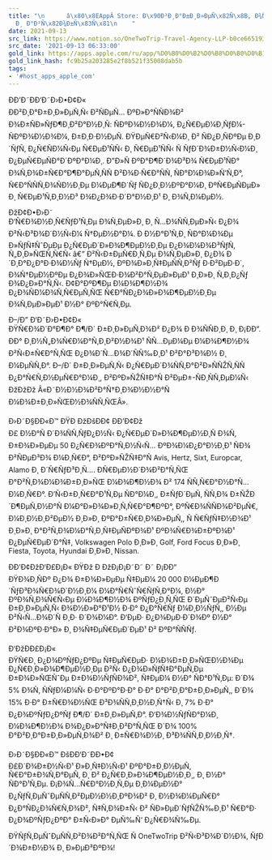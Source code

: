 ```yaml
---
title: "\n      â\x80\x8EAppÂ Store: Ð\x90Ð²Ð¸Ð°Ð±Ð¸Ð»ÐµÑ\x82Ñ\x8B, Ð¾Ñ\x82ÐµÐ»Ð¸,Ð¶Ð´
  Ð¸ Ð°Ð²Ñ\x82Ð¾Ð±Ñ\x83Ñ\x81\n    "
date: 2021-09-13
src_link: https://www.notion.so/OneTwoTrip-Travel-Agency-LLP-b0ce665193ea4fbdba47981ada8feab4
src_date: '2021-09-13 06:33:00'
gold_link: https://apps.apple.com/ru/app/%D0%B0%D0%B2%D0%B8%D0%B0%D0%B1%D0%B8%D0%BB%D0%B5%D1%82%D1%8B-%D0%BE%D1%82%D0%B5%D0%BB%D0%B8-%D0%B6%D0%B4-%D0%B8-%D0%B0%D0%B2%D1%82%D0%BE%D0%B1%D1%83%D1%81/id811057180
gold_link_hash: fc9b25a203285e2f8b521f35008dab5b
tags:
- '#host_apps_apple_com'
---
```


ÐÐ’Ð˜ÐÐ‘Ð˜Ð›Ð•Ð¢Ð«  
ÐÐ²Ð¸Ð°Ð±Ð¸Ð»ÐµÑ‚Ñ‹ Ð²ÑÐµÑ… ÐºÐ»Ð°ÑÑÐ¾Ð² Ð¾Ð±ÑÐ»ÑƒÐ¶Ð¸Ð²Ð°Ð½Ð¸Ñ: ÑÐºÐ¾Ð½Ð¾Ð¼, Ð¿Ñ€ÐµÐ¼Ð¸ÑƒÐ¼-ÑÐºÐ¾Ð½Ð¾Ð¼, Ð±Ð¸Ð·Ð½ÐµÑ. ÐŸÐµÑ€Ð²Ñ‹Ð¼Ð¸ Ð² ÑÐ¿Ð¸ÑÐºÐµ Ð¸Ð´ÑƒÑ‚ Ð¿Ñ€ÑÐ¼Ñ‹Ðµ Ñ€ÐµÐ¹ÑÑ‹ Ð¸ Ñ€ÐµÐ¹ÑÑ‹ Ñ ÑƒÐ´Ð¾Ð±Ð½Ñ‹Ð¼Ð¸ Ð¿ÐµÑ€ÐµÑÐ°Ð´ÐºÐ°Ð¼Ð¸. Ð”Ð»Ñ ÐºÐ°Ð¶Ð´Ð¾Ð³Ð¾ Ñ€ÐµÐ¹ÑÐ° Ð¾Ñ‚Ð¾Ð±Ñ€Ð°Ð¶Ð°ÐµÑ‚ÑÑ Ð²Ð¾Ð·Ñ€Ð°ÑÑ‚ ÑÐ°Ð¼Ð¾Ð»Ñ‘Ñ‚Ð°, Ñ€Ð°ÑÑÑ‚Ð¾ÑÐ½Ð¸Ðµ Ð¼ÐµÐ¶Ð´Ñƒ ÑÐ¿Ð¸Ð½ÐºÐ°Ð¼Ð¸ ÐºÑ€ÐµÑÐµÐ» Ð¸ Ñ€ÐµÐ¹Ñ‚Ð¸Ð½Ð³ Ð¾Ð¿Ð¾Ð·Ð´Ð°Ð½Ð¸Ð¹ Ð¸ Ð¾Ñ‚Ð¼ÐµÐ½.  
  
ÐžÐ¢Ð•Ð›Ð˜  
Ð‘Ñ€Ð¾Ð½Ð¸Ñ€ÑƒÐ¹Ñ‚Ðµ Ð¾Ñ‚ÐµÐ»Ð¸ Ð¸ Ñ…Ð¾ÑÑ‚ÐµÐ»Ñ‹ Ð¿Ð¾ Ð²Ñ‹Ð³Ð¾Ð´Ð½Ñ‹Ð¼ Ñ†ÐµÐ½Ð°Ð¼. Ð Ð½Ð°Ð¹Ñ‚Ð¸ ÑÐ°Ð¼Ð¾Ðµ Ð»ÑƒÑ‡ÑˆÐµÐµ Ð¿Ñ€ÐµÐ´Ð»Ð¾Ð¶ÐµÐ½Ð¸Ðµ Ð¿Ð¾Ð¼Ð¾Ð³ÑƒÑ‚ Ñ„Ð¸Ð»ÑŒÑ‚Ñ€Ñ‹ â€” Ð²Ñ‹Ð±ÐµÑ€Ð¸Ñ‚Ðµ Ð¾Ñ‚ÐµÐ»Ð¸ Ð¿Ð¾ Ð´Ð¸Ð°Ð¿Ð°Ð·Ð¾Ð½Ñƒ Ñ†ÐµÐ½, ÐºÐ¾Ð»Ð¸Ñ‡ÐµÑÑ‚Ð²Ñƒ Ð·Ð²ÐµÐ·Ð´, Ð¾Ñ†ÐµÐ½ÐºÐµ Ð¿Ð¾Ð»ÑŒÐ·Ð¾Ð²Ð°Ñ‚ÐµÐ»ÐµÐ¹ Ð¸Ð»Ð¸ Ñ‚Ð¸Ð¿Ñƒ Ð¾Ð¿Ð»Ð°Ñ‚Ñ‹. Ð¢Ð°ÐºÐ¶Ðµ Ð¼Ð¾Ð¶Ð½Ð¾ Ð¿Ð¾ÑÐ¼Ð¾Ñ‚Ñ€ÐµÑ‚ÑŒ Ñ€Ð°ÑÐ¿Ð¾Ð»Ð¾Ð¶ÐµÐ½Ð¸Ðµ Ð¾Ñ‚ÐµÐ»ÐµÐ¹ Ð½Ð° ÐºÐ°Ñ€Ñ‚Ðµ.  
  
Ð–/Ð” Ð‘Ð˜Ð›Ð•Ð¢Ð«  
ÐŸÑ€Ð¾Ð´Ð°Ð¶Ð° Ð¶/Ð´ Ð±Ð¸Ð»ÐµÑ‚Ð¾Ð² Ð¿Ð¾ Ð Ð¾ÑÑÐ¸Ð¸ Ð¸ Ð¡ÐÐ“. ÐÐ° Ð¸Ð½Ñ„Ð¾Ñ€Ð¼Ð°Ñ‚Ð¸Ð²Ð½Ð¾Ð¹ ÑÑ…ÐµÐ¼Ðµ Ð¼Ð¾Ð¶Ð½Ð¾ Ð²Ñ‹Ð±Ñ€Ð°Ñ‚ÑŒ Ð¿Ð¾Ð´Ñ…Ð¾Ð´ÑÑ‰Ð¸Ð¹ Ð²Ð°Ð³Ð¾Ð½ Ð¸ Ð¼ÐµÑÑ‚Ð°. Ð–/Ð´ Ð±Ð¸Ð»ÐµÑ‚Ñ‹ Ð¿Ñ€ÐµÐ´Ð¾ÑÑ‚Ð°Ð²Ð»ÑÑŽÑ‚ÑÑ Ð¿Ð°Ñ€Ñ‚Ð½ÐµÑ€Ð°Ð¼Ð¸, Ð²ÐºÐ»ÑŽÑ‡Ð°Ñ Ð²ÐµÐ±-ÑÐ¸ÑÑ‚ÐµÐ¼Ñ‹ ÐžÐžÐž Â«Ð˜Ð½Ð½Ð¾Ð²Ð°Ñ†Ð¸Ð¾Ð½Ð½Ð°Ñ Ð¼Ð¾Ð±Ð¸Ð»ÑŒÐ½Ð¾ÑÑ‚ÑŒÂ».  
  
Ð›Ð˜Ð§ÐÐ«Ð™ ÐŸÐ ÐžÐšÐÐ¢ ÐÐ’Ð¢Ðž  
Ð£ Ð½Ð°Ñ Ð´Ð¾ÑÑ‚ÑƒÐ¿Ð½Ñ‹ Ð¿Ñ€ÐµÐ´Ð»Ð¾Ð¶ÐµÐ½Ð¸Ñ Ð¾Ñ‚ Ð±Ð¾Ð»ÐµÐµ 50 Ð¿Ñ€Ð¾ÐºÐ°Ñ‚Ð½Ñ‹Ñ… ÐºÐ¾Ð¼Ð¿Ð°Ð½Ð¸Ð¹ ÑÐ¾ Ð²ÑÐµÐ³Ð¾ Ð¼Ð¸Ñ€Ð°, Ð²ÐºÐ»ÑŽÑ‡Ð°Ñ Avis, Hertz, Sixt, Europcar, Alamo Ð¸ Ð´Ñ€ÑƒÐ³Ð¸Ñ…. ÐÑ€ÐµÐ½Ð´Ð¾Ð²Ð°Ñ‚ÑŒ Ð°Ð²Ñ‚Ð¾Ð¼Ð¾Ð±Ð¸Ð»ÑŒ Ð¼Ð¾Ð¶Ð½Ð¾ Ð² 174 ÑÑ‚Ñ€Ð°Ð½Ð°Ñ… Ð¼Ð¸Ñ€Ð°. Ð’Ñ‹Ð±Ð¸Ñ€Ð°Ð¹Ñ‚Ðµ ÑÐ°Ð¼Ð¸, Ð±ÑƒÐ´ÐµÑ‚ ÑÑ‚Ð¾ Ð±ÑŽÐ´Ð¶ÐµÑ‚Ð½Ð°Ñ Ð¼Ð°Ð»Ð¾Ð»Ð¸Ñ‚Ñ€Ð°Ð¶ÐºÐ°, ÐºÑ€Ð¾ÑÑÐ¾Ð²ÐµÑ€, Ð¼Ð¸Ð½Ð¸Ð²ÐµÐ½ Ð¸Ð»Ð¸ ÐºÐ°Ð±Ñ€Ð¸Ð¾Ð»ÐµÑ‚, Ñ Ñ€ÑƒÑ‡Ð½Ð¾Ð¹ Ð¸Ð»Ð¸ Ð°Ð²Ñ‚Ð¾Ð¼Ð°Ñ‚Ð¸Ñ‡ÐµÑÐºÐ¾Ð¹ ÐºÐ¾Ñ€Ð¾Ð±ÐºÐ¾Ð¹ Ð¿ÐµÑ€ÐµÐ´Ð°Ñ‡, Volkswagen Polo Ð¸Ð»Ð¸ Golf, Ford Focus Ð¸Ð»Ð¸ Fiesta, Toyota, Hyundai Ð¸Ð»Ð¸ Nissan.  
  
ÐÐ’Ð¢ÐžÐ‘Ð£Ð¡Ð« ÐŸÐž Ð ÐžÐ¡Ð¡Ð˜Ð˜ Ð˜ Ð¡ÐÐ“  
ÐŸÐ¾Ð¸ÑÐº Ð¿Ð¾ Ð±Ð¾Ð»ÐµÐµ Ñ‡ÐµÐ¼ 20 000 Ð¼ÐµÐ¶Ð´ÑƒÐ³Ð¾Ñ€Ð¾Ð´Ð½Ð¸Ð¼ Ð¼Ð°Ñ€ÑˆÑ€ÑƒÑ‚Ð°Ð¼, Ð½Ð° ÐºÐ¾Ñ‚Ð¾Ñ€Ñ‹Ðµ Ð¼Ð¾Ð¶Ð½Ð¾ ÐºÑƒÐ¿Ð¸Ñ‚ÑŒ Ð´ÐµÑˆÐµÐ²Ñ‹Ðµ Ð±Ð¸Ð»ÐµÑ‚Ñ‹ Ð¾Ð½Ð»Ð°Ð¹Ð½ Ð·Ð° Ð¿Ð°Ñ€Ñƒ Ð¼Ð¸Ð½ÑƒÑ‚, Ð½Ðµ Ð²Ñ‹Ñ…Ð¾Ð´Ñ Ð¸Ð· Ð´Ð¾Ð¼Ð°. Ð‘ÐµÐ· Ð¿Ð¾ÐµÐ·Ð´Ð¾Ðº Ð½Ð° Ð²Ð¾ÐºÐ·Ð°Ð» Ð¸ Ð¾Ñ‡ÐµÑ€ÐµÐ´ÐµÐ¹ Ð² ÐºÐ°ÑÑÑƒ.  
  
Ð‘ÐžÐÐ£Ð¡Ð«  
ÐŸÑ€Ð¸ Ð¿Ð¾ÐºÑƒÐ¿ÐºÐµ Ñ‡ÐµÑ€ÐµÐ· Ð¼Ð¾Ð±Ð¸Ð»ÑŒÐ½Ð¾Ðµ Ð¿Ñ€Ð¸Ð»Ð¾Ð¶ÐµÐ½Ð¸Ðµ Ð²Ñ‹ Ð¿Ð¾Ð»ÑƒÑ‡Ð°ÐµÑ‚Ðµ Ð±Ð¾Ð»ÑŒÑˆÐµ Ð±Ð¾Ð½ÑƒÑÐ¾Ð², Ñ‡ÐµÐ¼ Ð½Ð° ÑÐ°Ð¹Ñ‚Ðµ: Ð´Ð¾ 5% Ð¾Ñ‚ ÑÑƒÐ¼Ð¼Ñ‹ Ð·Ð°ÐºÐ°Ð·Ð° Ð·Ð° Ð°Ð²Ð¸Ð°Ð±Ð¸Ð»ÐµÑ‚, Ð´Ð¾ 15% Ð·Ð° Ð±Ñ€Ð¾Ð½ÑŒ Ð³Ð¾ÑÑ‚Ð¸Ð½Ð¸Ñ†Ñ‹ Ð¸ 7% Ð·Ð° Ð¿Ð¾ÐºÑƒÐ¿ÐºÑƒ Ð¶/Ð´ Ð±Ð¸Ð»ÐµÑ‚Ð°. Ð‘Ð¾Ð½ÑƒÑÐ°Ð¼Ð¸ Ð¼Ð¾Ð¶Ð½Ð¾ Ð¾Ð¿Ð»Ð°Ñ‡Ð¸Ð²Ð°Ñ‚ÑŒ Ð´Ð¾ 100% Ð°Ð²Ð¸Ð°Ð±Ð¸Ð»ÐµÑ‚Ð¾Ð² Ð¸ Ð±Ñ€Ð¾Ð½Ð¸ Ð³Ð¾ÑÑ‚Ð¸Ð½Ð¸Ñ†.  
  
Ð›Ð˜Ð§ÐÐ«Ð™ ÐšÐÐ‘Ð˜ÐÐ•Ð¢  
Ð£Ð´Ð¾Ð±Ð½Ñ‹Ð¹ Ð»Ð¸Ñ‡Ð½Ñ‹Ð¹ ÐºÐ°Ð±Ð¸Ð½ÐµÑ‚ Ñ€Ð°Ð±Ð¾Ñ‚Ð°ÐµÑ‚ Ð¸ Ð² Ð¿Ñ€Ð¸Ð»Ð¾Ð¶ÐµÐ½Ð¸Ð¸, Ð¸ Ð½Ð° ÑÐ°Ð¹Ñ‚Ðµ. Ð¡Ð¾Ñ…Ñ€Ð°Ð½Ð¸Ñ‚Ðµ Ð¸Ð¼ÐµÐ½Ð° Ð¿ÑƒÑ‚ÐµÑˆÐµÑÑ‚Ð²ÐµÐ½Ð½Ð¸ÐºÐ¾Ð² Ð¸ Ð½Ð¾Ð¼ÐµÑ€Ð° Ð¿Ð°ÑÐ¿Ð¾Ñ€Ñ‚Ð¾Ð², Ñ‡Ñ‚Ð¾Ð±Ñ‹ Ð² ÑÐ»ÐµÐ´ÑƒÑŽÑ‰Ð¸Ð¹ Ñ€Ð°Ð· Ð¿Ð¾ÐºÑƒÐ¿ÐºÐ° Ð±Ñ‹Ð»Ð° ÐµÑ‰Ñ‘ Ð¿Ñ€Ð¾Ñ‰Ðµ.  
  
ÐŸÑƒÑ‚ÐµÑˆÐµÑÑ‚Ð²Ð¾Ð²Ð°Ñ‚ÑŒ Ñ OneTwoTrip Ð²Ñ‹Ð³Ð¾Ð´Ð½Ð¾, ÑƒÐ´Ð¾Ð±Ð½Ð¾ Ð¸ Ð»ÐµÐ³ÐºÐ¾!